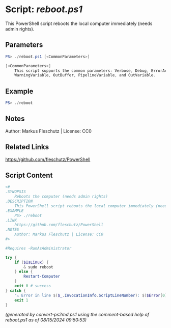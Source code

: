 Script: *reboot.ps1*
========================

This PowerShell script reboots the local computer immediately (needs admin rights).

Parameters
----------
```powershell
PS> ./reboot.ps1 [<CommonParameters>]

[<CommonParameters>]
    This script supports the common parameters: Verbose, Debug, ErrorAction, ErrorVariable, WarningAction, 
    WarningVariable, OutBuffer, PipelineVariable, and OutVariable.
```

Example
-------
```powershell
PS> ./reboot

```

Notes
-----
Author: Markus Fleschutz | License: CC0

Related Links
-------------
https://github.com/fleschutz/PowerShell

Script Content
--------------
```powershell
<#
.SYNOPSIS
	Reboots the computer (needs admin rights)
.DESCRIPTION
	This PowerShell script reboots the local computer immediately (needs admin rights).
.EXAMPLE
	PS> ./reboot
.LINK
	https://github.com/fleschutz/PowerShell
.NOTES
	Author: Markus Fleschutz | License: CC0
#>

#Requires -RunAsAdministrator

try {
	if ($IsLinux) {
		& sudo reboot
	} else {
		Restart-Computer
	}
	exit 0 # success
} catch {
	"⚠️ Error in line $($_.InvocationInfo.ScriptLineNumber): $($Error[0])"
	exit 1
}
```

*(generated by convert-ps2md.ps1 using the comment-based help of reboot.ps1 as of 08/15/2024 09:50:53)*
